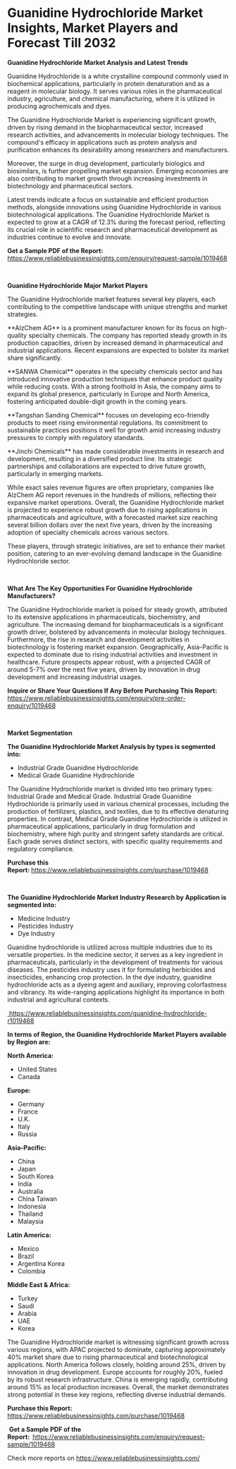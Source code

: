 <p><h1>Guanidine Hydrochloride Market Insights, Market Players and Forecast Till 2032</h1></p><p><strong>Guanidine Hydrochloride Market Analysis and Latest Trends</strong></p>
<p><p>Guanidine Hydrochloride is a white crystalline compound commonly used in biochemical applications, particularly in protein denaturation and as a reagent in molecular biology. It serves various roles in the pharmaceutical industry, agriculture, and chemical manufacturing, where it is utilized in producing agrochemicals and dyes.</p><p>The Guanidine Hydrochloride Market is experiencing significant growth, driven by rising demand in the biopharmaceutical sector, increased research activities, and advancements in molecular biology techniques. The compound's efficacy in applications such as protein analysis and purification enhances its desirability among researchers and manufacturers. </p><p>Moreover, the surge in drug development, particularly biologics and biosimilars, is further propelling market expansion. Emerging economies are also contributing to market growth through increasing investments in biotechnology and pharmaceutical sectors. </p><p>Latest trends indicate a focus on sustainable and efficient production methods, alongside innovations using Guanidine Hydrochloride in various biotechnological applications. The Guanidine Hydrochloride Market is expected to grow at a CAGR of 12.3% during the forecast period, reflecting its crucial role in scientific research and pharmaceutical development as industries continue to evolve and innovate.</p></p>
<p><strong>Get a Sample PDF of the Report:&nbsp;</strong> <a href="https://www.reliablebusinessinsights.com/enquiry/request-sample/1019468?utm_campaign=2205&utm_medium=2&utm_source=Github&utm_content=ia&utm_term=30012025&utm_id=guanidine-hydrochloride">https://www.reliablebusinessinsights.com/enquiry/request-sample/1019468</a></p>
<p>&nbsp;</p>
<p><strong>Guanidine Hydrochloride Major Market Players</strong></p>
<p><p>The Guanidine Hydrochloride market features several key players, each contributing to the competitive landscape with unique strengths and market strategies. </p><p>**AlzChem AG** is a prominent manufacturer known for its focus on high-quality specialty chemicals. The company has reported steady growth in its production capacities, driven by increased demand in pharmaceutical and industrial applications. Recent expansions are expected to bolster its market share significantly.</p><p>**SANWA Chemical** operates in the specialty chemicals sector and has introduced innovative production techniques that enhance product quality while reducing costs. With a strong foothold in Asia, the company aims to expand its global presence, particularly in Europe and North America, fostering anticipated double-digit growth in the coming years.</p><p>**Tangshan Sanding Chemical** focuses on developing eco-friendly products to meet rising environmental regulations. Its commitment to sustainable practices positions it well for growth amid increasing industry pressures to comply with regulatory standards. </p><p>**Jinchi Chemicals** has made considerable investments in research and development, resulting in a diversified product line. Its strategic partnerships and collaborations are expected to drive future growth, particularly in emerging markets.</p><p>While exact sales revenue figures are often proprietary, companies like AlzChem AG report revenues in the hundreds of millions, reflecting their expansive market operations. Overall, the Guanidine Hydrochloride market is projected to experience robust growth due to rising applications in pharmaceuticals and agriculture, with a forecasted market size reaching several billion dollars over the next five years, driven by the increasing adoption of specialty chemicals across various sectors. </p><p>These players, through strategic initiatives, are set to enhance their market position, catering to an ever-evolving demand landscape in the Guanidine Hydrochloride sector.</p></p>
<p>&nbsp;</p>
<p><strong>What Are The Key Opportunities For Guanidine Hydrochloride Manufacturers?</strong></p>
<p><p>The Guanidine Hydrochloride market is poised for steady growth, attributed to its extensive applications in pharmaceuticals, biochemistry, and agriculture. The increasing demand for biopharmaceuticals is a significant growth driver, bolstered by advancements in molecular biology techniques. Furthermore, the rise in research and development activities in biotechnology is fostering market expansion. Geographically, Asia-Pacific is expected to dominate due to rising industrial activities and investment in healthcare. Future prospects appear robust, with a projected CAGR of around 5-7% over the next five years, driven by innovation in drug development and increasing industrial usages.</p></p>
<p><strong>Inquire or Share Your Questions If Any Before Purchasing This Report:</strong> <a href="https://www.reliablebusinessinsights.com/enquiry/pre-order-enquiry/1019468?utm_campaign=2205&utm_medium=2&utm_source=Github&utm_content=ia&utm_term=30012025&utm_id=guanidine-hydrochloride">https://www.reliablebusinessinsights.com/enquiry/pre-order-enquiry/1019468</a></p>
<p>&nbsp;</p>
<p><strong>Market Segmentation</strong></p>
<p><strong>The Guanidine Hydrochloride Market Analysis by types is segmented into:</strong></p>
<p><ul><li>Industrial Grade Guanidine Hydrochloride</li><li>Medical Grade Guanidine Hydrochloride</li></ul></p>
<p><p>The Guanidine Hydrochloride market is divided into two primary types: Industrial Grade and Medical Grade. Industrial Grade Guanidine Hydrochloride is primarily used in various chemical processes, including the production of fertilizers, plastics, and textiles, due to its effective denaturing properties. In contrast, Medical Grade Guanidine Hydrochloride is utilized in pharmaceutical applications, particularly in drug formulation and biochemistry, where high purity and stringent safety standards are critical. Each grade serves distinct sectors, with specific quality requirements and regulatory compliance.</p></p>
<p><strong>Purchase this Report:&nbsp;</strong><a href="https://www.reliablebusinessinsights.com/purchase/1019468?utm_campaign=2205&utm_medium=2&utm_source=Github&utm_content=ia&utm_term=30012025&utm_id=guanidine-hydrochloride">https://www.reliablebusinessinsights.com/purchase/1019468</a></p>
<p>&nbsp;</p>
<p><strong>The Guanidine Hydrochloride Market Industry Research by Application is segmented into:</strong></p>
<p><ul><li>Medicine Industry</li><li>Pesticides Industry</li><li>Dye Industry</li></ul></p>
<p><p>Guanidine hydrochloride is utilized across multiple industries due to its versatile properties. In the medicine sector, it serves as a key ingredient in pharmaceuticals, particularly in the development of treatments for various diseases. The pesticides industry uses it for formulating herbicides and insecticides, enhancing crop protection. In the dye industry, guanidine hydrochloride acts as a dyeing agent and auxiliary, improving colorfastness and vibrancy. Its wide-ranging applications highlight its importance in both industrial and agricultural contexts.</p></p>
<p><a href="https://www.reliablebusinessinsights.com/guanidine-hydrochloride-r1019468?utm_campaign=2205&utm_medium=2&utm_source=Github&utm_content=ia&utm_term=30012025&utm_id=guanidine-hydrochloride">&nbsp;https://www.reliablebusinessinsights.com/guanidine-hydrochloride-r1019468</a></p>
<p><strong>In terms of Region, the Guanidine Hydrochloride Market Players available by Region are:</strong></p>
<p>
    <p> <strong> North America: </strong>
        <ul>
            <li>United States</li>
            <li>Canada</li>
        </ul>
        </p> 
    <p> <strong> Europe: </strong>
        <ul>
            <li>Germany</li>
            <li>France</li>
            <li>U.K.</li>
            <li>Italy</li>
            <li>Russia</li>
        </ul>
        </p> 
    <p> <strong> Asia-Pacific: </strong>
        <ul>
            <li>China</li>
            <li>Japan</li>
            <li>South Korea</li>
            <li>India</li>
            <li>Australia</li>
            <li>China Taiwan</li>
            <li>Indonesia</li>
            <li>Thailand</li>
            <li>Malaysia</li>
        </ul>
        </p> 
    <p> <strong> Latin America: </strong>
        <ul>
            <li>Mexico</li>
            <li>Brazil</li>
            <li>Argentina Korea</li>
            <li>Colombia</li>
        </ul>
        </p> 
    <p> <strong> Middle East & Africa: </strong>
        <ul>
            <li>Turkey</li>
            <li>Saudi</li>
            <li>Arabia</li>
            <li>UAE</li>
            <li>Korea</li>
        </ul>
    </p>
    </p>
<p><p>The Guanidine Hydrochloride market is witnessing significant growth across various regions, with APAC projected to dominate, capturing approximately 40% market share due to rising pharmaceutical and biotechnological applications. North America follows closely, holding around 25%, driven by innovation in drug development. Europe accounts for roughly 20%, fueled by its robust research infrastructure. China is emerging rapidly, contributing around 15% as local production increases. Overall, the market demonstrates strong potential in these key regions, reflecting diverse industrial demands.</p></p>
<p><strong>Purchase this Report: </strong><a href="https://www.reliablebusinessinsights.com/purchase/1019468?utm_campaign=2205&utm_medium=2&utm_source=Github&utm_content=ia&utm_term=30012025&utm_id=guanidine-hydrochloride">https://www.reliablebusinessinsights.com/purchase/1019468</a></p>
<p>&nbsp;<strong>Get a Sample PDF of the Report:&nbsp;&nbsp;</strong><a href="https://www.reliablebusinessinsights.com/enquiry/request-sample/1019468?utm_campaign=2205&utm_medium=2&utm_source=Github&utm_content=ia&utm_term=30012025&utm_id=guanidine-hydrochloride">https://www.reliablebusinessinsights.com/enquiry/request-sample/1019468</a></p>
<p><strong></strong></p>
<p>Check more reports on <a href="https://www.reliablebusinessinsights.com/?utm_campaign=2205&utm_medium=2&utm_source=Github&utm_content=ia&utm_term=30012025&utm_id=guanidine-hydrochloride">https://www.reliablebusinessinsights.com/</a></p>